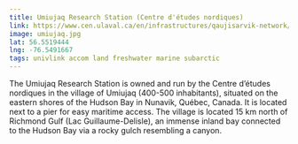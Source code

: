 ```yaml
---
title: Umiujaq Research Station (Centre d'études nordiques)
link: https://www.cen.ulaval.ca/en/infrastructures/qaujisarvik-network/umiujaq/
image: umiujaq.jpg
lat: 56.5519444
lng: -76.5491667
tags: univlink accom land freshwater marine subarctic
---
```


The Umiujaq Research Station is owned and run by the Centre d’études nordiques in the village of Umiujaq (400-500
inhabitants), situated on the eastern shores of the Hudson Bay in Nunavik, Québec, Canada. It is located next to a pier
for easy maritime access. The village is located 15 km north of Richmond Gulf (Lac Guillaume-Delisle), an immense inland
bay connected to the Hudson Bay via a rocky gulch resembling a canyon.

